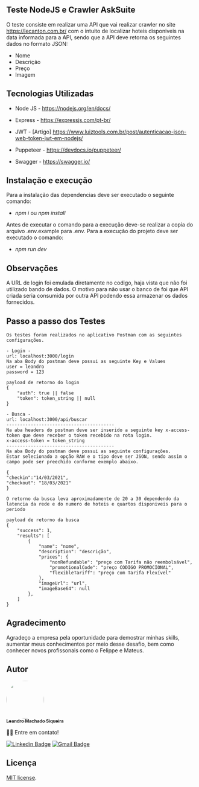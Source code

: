 ## Teste NodeJS e Crawler AskSuite 

O teste consiste em realizar uma API que vai realizar  crawler no site https://lecanton.com.br/ com o intuito de localizar hoteis disponiveis na data informada para a API, sendo que a API deve retorna os seguintes dados no formato JSON:

- Nome
- Descrição
- Preço
- Imagem


## Tecnologias Utilizadas

- Node JS - https://nodejs.org/en/docs/

- Express - https://expressjs.com/pt-br/

- JWT - [Artigo] https://www.luiztools.com.br/post/autenticacao-json-web-token-jwt-em-nodejs/

- Puppeteer - https://devdocs.io/puppeteer/

- Swagger - https://swagger.io/

## Instalação e execução 

Para a instalação das dependencias deve ser executado o seguinte comando:

- <i> npm i </i> ou <i>npm install</i>

Antes de executar o comando para a execução deve-se realizar a copia do arquivo .env.example para .env.
Para a execução do projeto deve ser executado o comando:


- <i> npm run dev </i> 

## Observações

A URL de login foi emulada diretamente no codigo, haja vista que não foi utilizado bando de dados. O motivo para não usar o banco de foi que API criada seria consumida por outra API podendo essa armazenar os dados fornecidos.

## Passo a passo dos Testes
    Os testes foram realizados no aplicativo Postman com as seguintes configurações.
        
    - Login -
    url: localhost:3000/login
    Na aba Body do postman deve possui as seguinte Key e Values
    user = leandro
    password = 123

    payload de retorno do login
    {
        "auth": true || false
        "token": token_string || null
    }

    - Busca -
    url: localhost:3000/api/buscar
    ----------------------------------------
    Na aba headers do postman deve ser inserido a seguinte key x-access-token que deve receber o token recebido na rota login.
    x-access-token = token_string
    ----------------------------------------
    Na aba Body do postman deve possui as seguinte configurações.
    Estar selecionado a opção RAW e o tipo deve ser JSON, sendo assim o campo pode ser preechido conforme exemplo abaixo.

    {
    "checkin":"14/03/2021",
    "checkout": "18/03/2021"
    }

    O retorno da busca leva aproximadamente de 20 a 30 dependendo da latencia da rede e do numero de hoteis e quartos disponiveis para o periodo

    payload de retorno da busca
    {
        "success": 1, 
        "results": [
            {
                "name": "nome",
                "description": "descrição",
                "prices": {
                    "nonRefundable": "preço com Tarifa não reembolsável",
                    "promotionalCode": "preço CODIGO PROMOCIONAL",
                    "flexibleTariff": "preço com Tarifa Flexível"
                },
                "imageUrl": "url",
                "imageBase64": null
            },
        ]
    }


## Agradecimento

Agradeço a empresa pela oportunidade para demostrar minhas skills, aumentar meus conhecimentos por meio desse desafio, bem como conhecer novos profissonais como o Felippe e Mateus.


## Autor

<a href="https://www.linkedin.com/in/grafleandro">
 <img style="border-radius: 50%;" src="https://media-exp1.licdn.com/dms/image/C5603AQHue9qvNGvPsw/profile-displayphoto-shrink_200_200/0/1522862470699?e=1620864000&v=beta&t=nncJ0wE7trp3yQigBKCZyVgNt0VKhaYgwPX5dvacLs0" width="100px;" alt=""/>
 <br />
 <sub><b>Leandro Machado Siqueira</b></sub></a> <a href="https://blog.rocketseat.com.br/author/thiago//" title="LMS"></a>


👋🏽 Entre em contato!

 [![Linkedin Badge](https://img.shields.io/badge/-Leandro-blue?style=flat-square&logo=Linkedin&logoColor=white&link=https://www.linkedin.com/in/grafleandro)](https://www.linkedin.com/in/grafleandro) 
[![Gmail Badge](https://img.shields.io/badge/-tgmarinho@gmail.com-c14438?style=flat-square&logo=Gmail&logoColor=white&link=mailto:tgmarinho@gmail.com)](mailto:grafleandro@gmail.com)

## Licença

[MIT license](https://opensource.org/licenses/MIT).
